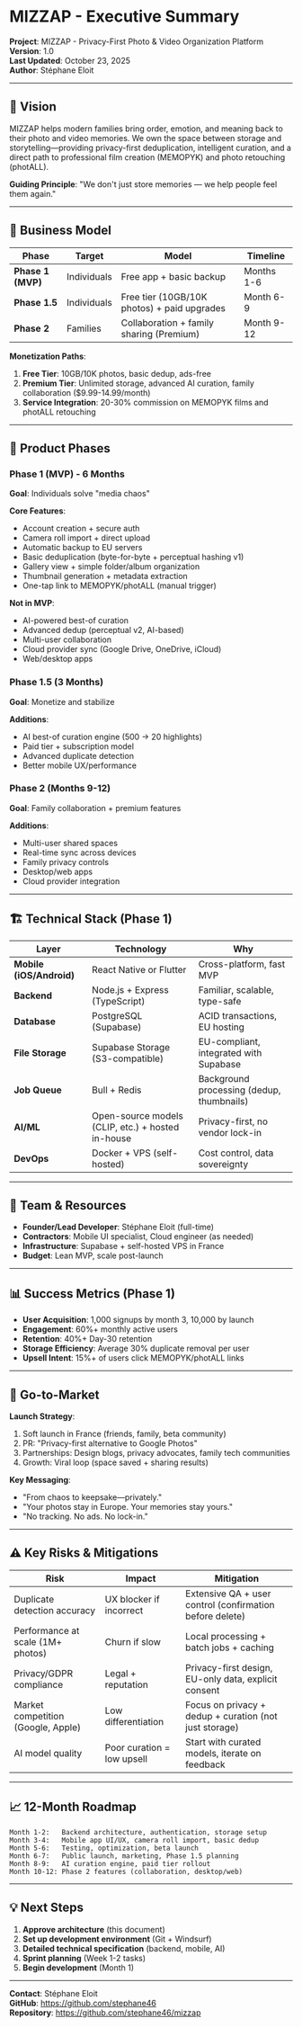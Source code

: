 # MIZZAP - Executive Summary

**Project**: MIZZAP - Privacy-First Photo & Video Organization Platform  
**Version**: 1.0  
**Last Updated**: October 23, 2025  
**Author**: Stéphane Eloit  

---

## 🎯 Vision

MIZZAP helps modern families bring order, emotion, and meaning back to their photo and video memories. We own the space between storage and storytelling—providing privacy-first deduplication, intelligent curation, and a direct path to professional film creation (MEMOPYK) and photo retouching (photALL).

**Guiding Principle**: "We don't just store memories — we help people feel them again."

---

## 💼 Business Model

| Phase | Target | Model | Timeline |
|-------|--------|-------|----------|
| **Phase 1 (MVP)** | Individuals | Free app + basic backup | Months 1-6 |
| **Phase 1.5** | Individuals | Free tier (10GB/10K photos) + paid upgrades | Month 6-9 |
| **Phase 2** | Families | Collaboration + family sharing (Premium) | Month 9-12 |

**Monetization Paths**:
1. **Free Tier**: 10GB/10K photos, basic dedup, ads-free
2. **Premium Tier**: Unlimited storage, advanced AI curation, family collaboration ($9.99-14.99/month)
3. **Service Integration**: 20-30% commission on MEMOPYK films and photALL retouching

---

## 📱 Product Phases

### Phase 1 (MVP) - 6 Months
**Goal**: Individuals solve "media chaos"

**Core Features**:
- Account creation + secure auth
- Camera roll import + direct upload
- Automatic backup to EU servers
- Basic deduplication (byte-for-byte + perceptual hashing v1)
- Gallery view + simple folder/album organization
- Thumbnail generation + metadata extraction
- One-tap link to MEMOPYK/photALL (manual trigger)

**Not in MVP**:
- AI-powered best-of curation
- Advanced dedup (perceptual v2, AI-based)
- Multi-user collaboration
- Cloud provider sync (Google Drive, OneDrive, iCloud)
- Web/desktop apps

### Phase 1.5 (3 Months)
**Goal**: Monetize and stabilize

**Additions**:
- AI best-of curation engine (500 → 20 highlights)
- Paid tier + subscription model
- Advanced duplicate detection
- Better mobile UX/performance

### Phase 2 (Months 9-12)
**Goal**: Family collaboration + premium features

**Additions**:
- Multi-user shared spaces
- Real-time sync across devices
- Family privacy controls
- Desktop/web apps
- Cloud provider integration

---

## 🏗️ Technical Stack (Phase 1)

| Layer | Technology | Why |
|-------|------------|-----|
| **Mobile (iOS/Android)** | React Native or Flutter | Cross-platform, fast MVP |
| **Backend** | Node.js + Express (TypeScript) | Familiar, scalable, type-safe |
| **Database** | PostgreSQL (Supabase) | ACID transactions, EU hosting |
| **File Storage** | Supabase Storage (S3-compatible) | EU-compliant, integrated with Supabase |
| **Job Queue** | Bull + Redis | Background processing (dedup, thumbnails) |
| **AI/ML** | Open-source models (CLIP, etc.) + hosted in-house | Privacy-first, no vendor lock-in |
| **DevOps** | Docker + VPS (self-hosted) | Cost control, data sovereignty |

---

## 👥 Team & Resources

- **Founder/Lead Developer**: Stéphane Eloit (full-time)
- **Contractors**: Mobile UI specialist, Cloud engineer (as needed)
- **Infrastructure**: Supabase + self-hosted VPS in France
- **Budget**: Lean MVP, scale post-launch

---

## 📊 Success Metrics (Phase 1)

- **User Acquisition**: 1,000 signups by month 3, 10,000 by launch
- **Engagement**: 60%+ monthly active users
- **Retention**: 40%+ Day-30 retention
- **Storage Efficiency**: Average 30% duplicate removal per user
- **Upsell Intent**: 15%+ of users click MEMOPYK/photALL links

---

## 🚀 Go-to-Market

**Launch Strategy**:
1. Soft launch in France (friends, family, beta community)
2. PR: "Privacy-first alternative to Google Photos"
3. Partnerships: Design blogs, privacy advocates, family tech communities
4. Growth: Viral loop (space saved + sharing results)

**Key Messaging**:
- "From chaos to keepsake—privately."
- "Your photos stay in Europe. Your memories stay yours."
- "No tracking. No ads. No lock-in."

---

## ⚠️ Key Risks & Mitigations

| Risk | Impact | Mitigation |
|------|--------|-----------|
| Duplicate detection accuracy | UX blocker if incorrect | Extensive QA + user control (confirmation before delete) |
| Performance at scale (1M+ photos) | Churn if slow | Local processing + batch jobs + caching |
| Privacy/GDPR compliance | Legal + reputation | Privacy-first design, EU-only data, explicit consent |
| Market competition (Google, Apple) | Low differentiation | Focus on privacy + dedup + curation (not just storage) |
| AI model quality | Poor curation = low upsell | Start with curated models, iterate on feedback |

---

## 📈 12-Month Roadmap

```
Month 1-2:   Backend architecture, authentication, storage setup
Month 3-4:   Mobile app UI/UX, camera roll import, basic dedup
Month 5-6:   Testing, optimization, beta launch
Month 6-7:   Public launch, marketing, Phase 1.5 planning
Month 8-9:   AI curation engine, paid tier rollout
Month 10-12: Phase 2 features (collaboration, desktop/web)
```

---

## 💡 Next Steps

1. **Approve architecture** (this document)
2. **Set up development environment** (Git + Windsurf)
3. **Detailed technical specification** (backend, mobile, AI)
4. **Sprint planning** (Week 1-2 tasks)
5. **Begin development** (Month 1)

---

**Contact**: Stéphane Eloit  
**GitHub**: https://github.com/stephane46  
**Repository**: https://github.com/stephane46/mizzap
